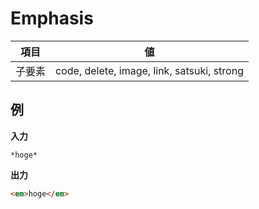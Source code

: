 # Emphasis

| 項目   | 値                                         |
| ------ | ------------------------------------------ |
| 子要素 | code, delete, image, link, satsuki, strong |

## 例

**入力**

```
*hoge*
```

**出力**

```html
<em>hoge</em>
```
